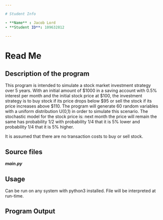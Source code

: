 ```yaml
---

# Student Info

- **Name** : Jacob Lord
- **Student ID**: 109632812

---
```


# Read Me

## Description of the program

This program is intended to simulate a stock market investment strategy over 5 years. With an initial amount of $1000 in a saving account with 0.5% interest per month and the initial stock price at $100, the investment strategy is to buy stock if its price drops below $95 or sell the stock if its price increases above $110. The program will generate 60 random variables with a uniform distribution U(0,1) in order to simulate this scenario. The stochastic model for the stock price is: next month the price will remain the same has probability 1/2 with probability
1/4 that it is 5% lower and probability 1/4 that it is 5% higher. 

It is assumed that there are no transaction costs to buy or sell stock.

## Source files

**_main.py_**

## Usage

Can be run on any system with python3 installed. File will be interpreted at run-time.

## Program Output

